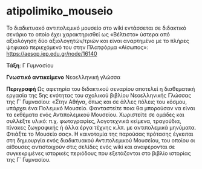 # atipolimiko_mouseio
Το διαδικτυακό αντιπολεμικό μουσείο στο wiki εντάσσεται σε διδακτικό σενάριο το οποίο έχει χαρακτηρισθεί ως «Βέλτιστο» 
ύστερα από αξιολόγηση δύο αξιολογητών/τριών και είναι αναρτημένο με το πλήρες ψηφιακό περιεχόμενό του στην Πλατφόρμα «Αίσωπος»: https://aesop.iep.edu.gr/node/16140

**Τάξη**: Γ Γυμνασίου 

**Γνωστικό αντικείμενο** Νεοελληνική γλώσσα

**Περιγραφή** Ως αφετηρία του διδακτικού σεναρίου αποτελεί η διαθεματική εργασία της 5ης ενότητας του σχολικού βιβλίου Νεοελληνικής Γλώσσας της Γ΄ Γυμνασίου: «Στην Αθήνα, όπως και σε άλλες πόλεις του κόσμου, υπάρχει ένα Πολεμικό Μουσείο. Φανταστείτε ποια θα μπορούσαν να είναι τα εκθέματα ενός Αντιπολεμικού Μουσείου. Χωριστείτε σε ομάδες και συλλέξτε υλικό: π.χ. φωτογραφίες, λογοτεχνικά κείμενα, τραγούδια, πίνακες ζωγραφικής ή άλλα έργα τέχνης κ.λπ. με αντιπολεμικά μηνύματα. Φτιάξτε το Μουσείο σας». Η καινοτομία της παρούσας πρότασης έγκειται στη δημιουργία ενός διαδικτυακού Αντιπολεμικού Μουσείου, του οποίου οι αίθουσες αντιστοιχούν στις σελίδες ενός wiki και αναφέρονται σε συγκεκριμένες ιστορικές περιόδους που εξετάζονται στο βιβλίο ιστορίας της Γ΄ Γυμνασίου.
